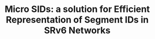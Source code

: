 ---
title: "Micro SIDs: a solution for Efficient Representation of Segment IDs in SRv6 Networks"
authors: Angelo Tulumello, Andrea Mayer, Marco Bonola, Paolo Lungaroni, Carmine Scarpitta, Stefano Salsano, Ahmed Abdelsalam, Pablo Camarillo, Darren Dukes, Francoid Clad, Clarence Filsfils
publisher: IEEE Transactions on Network and Service Management (TNSM)
location: online
month: 9
year: 2022
doi: 10.1109/TNSM.2022.3205265
eurl: https://ieeexplore.ieee.org/document/9881552
---